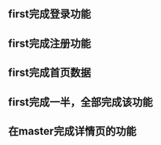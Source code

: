 <!-- 说明文件 -->
<!-- 编写的页面叫工作区，.git文件夹里的叫缓存区 -->
## first完成登录功能
## first完成注册功能
## first完成首页数据
## first完成一半，全部完成该功能
## 在master完成详情页的功能